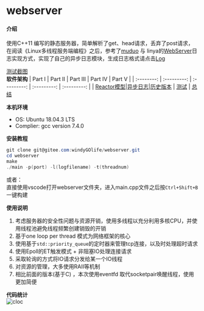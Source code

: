 <!--
 * @Autor: taobo
 * @Date: 2020-06-01 23:18:18
 * @LastEditTime: 2020-06-02 14:12:52
 * @Description: file content
--> 
# webserver

#### 介绍
使用C++11 编写的静态服务器，简单解析了get、head请求，丢弃了post请求， 在阅读《Linux多线程服务端编程》之后，参考了[muduo](https://github.com/chenshuo/muduo) 与 linya的[WebServer](https://github.com/linyacool/WebServer)日志实现方式，实现了自己的异步日志模块，生成日志格式请点击[Log](https://gitee.com/windyGOlife/webserver/blob/master/webserver.log)    

[测试截图](https://gitee.com/windyGOlife/webserver/blob/master/example/test_page.png)  
**软件架构**
| Part Ⅰ | Part Ⅱ | Part Ⅲ | Part Ⅳ | Part Ⅴ | 
| :--------: | :---------: | :---------: | :---------: | :---------: | 
| [Reactor模型](https://gitee.com/windyGOlife/webserver/tree/master/Reactor)|[异步日志](https://gitee.com/windyGOlife/webserver/tree/master/Log)|[历史版本](https://github.com/tryturned/HttpServer) | [测试](https://gitee.com/windyGOlife/webserver/blob/master/WebBench/%E6%B5%8B%E8%AF%95.md) | [总结](https://github.com/linyacool/WebServer/blob/master/%E9%A1%B9%E7%9B%AE%E7%9B%AE%E7%9A%84.md)   

**本机环境**
* OS:  Ubuntu 18.04.3 LTS
* Complier: gcc version 7.4.0  

**安装教程**  
```powershell
git clone git@gitee.com:windyGOlife/webserver.git
cd webserver
make
./main -p(port) -l(logfilename) -t(threadnum)
```
或者：  
直接使用vscode打开webserver文件夹，进入main.cpp文件之后按`Ctrl+Shift+B`一键构建

**使用说明**

1.  考虑服务器的安全性问题与资源开销，使用多线程以充分利用多核CPU，并使用线程池避免线程频繁创建销毁的开销
2.  基于one loop per thread 模式为网络框架的核心
3.  使用基于`std::priority_queue`的定时器来管理tcp连接，以及时处理超时请求
4.  使用Epoll的ET触发模式 + 非阻塞IO处理连接请求
5.  采取轮询的方式将IO请求分发给某一个IO线程
6.  对资源的管理，大多使用RAII等机制
7.  相比前面的版本(基于C) ，本次使用eventfd 取代socketpair唤醒线程，使用更加简便

**代码统计**  
![cloc](https://gitee.com/windyGOlife/webserver/raw/master/example/code.png)
